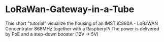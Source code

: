 # LoRaWan-Gateway-in-a-Tube
This short "tutorial" visualize the housing of an IMST iC880A - LoRaWAN Concentrator 868MHz together with a RaspberyPi
The power is delivered by PoE and a step-down booster (12V -> 5V)
